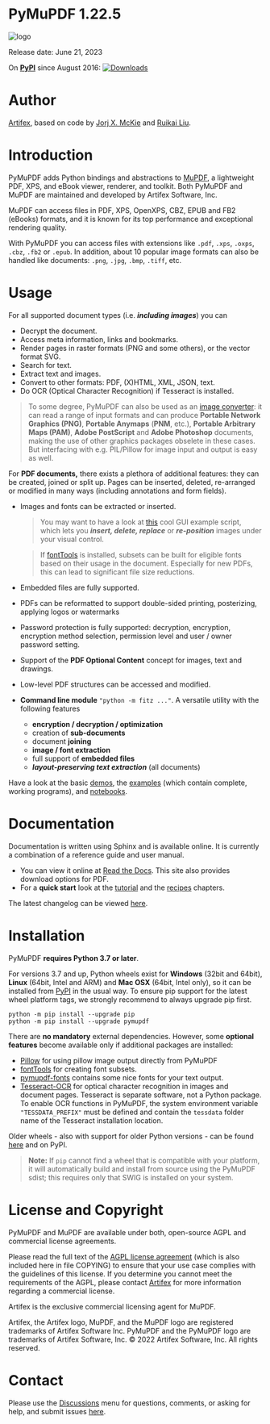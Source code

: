# PyMuPDF 1.22.5

![logo](https://artifex.com/images/logos/py-mupdf-github-icon.png)


Release date: June 21, 2023

On **[PyPI](https://pypi.org/project/PyMuPDF)** since August 2016: [![Downloads](https://static.pepy.tech/personalized-badge/pymupdf?period=total&units=international_system&left_color=black&right_color=orange&left_text=Downloads)](https://pepy.tech/project/pymupdf)

# Author
[Artifex](mailto:support@artifex.com), based on code by [Jorj X. McKie](mailto:jorj.x.mckie@outlook.de) and [Ruikai Liu](mailto:lrk700@gmail.com).

# Introduction

PyMuPDF adds Python bindings and abstractions to [MuPDF](https://mupdf.com/), a lightweight PDF, XPS, and eBook viewer, renderer, and toolkit. Both PyMuPDF and MuPDF are maintained and developed by Artifex Software, Inc.

MuPDF can access files in PDF, XPS, OpenXPS, CBZ, EPUB and FB2 (eBooks) formats, and it is known for its top performance and exceptional rendering quality.

With PyMuPDF you can access files with extensions like `.pdf`, `.xps`, `.oxps`, `.cbz`, `.fb2` or `.epub`. In addition, about 10 popular image formats can also be handled like documents: `.png`, `.jpg`, `.bmp`, `.tiff`, etc.

# Usage
For all supported document types (i.e. **_including images_**) you can
* Decrypt the document.
* Access meta information, links and bookmarks.
* Render pages in raster formats (PNG and some others), or the vector format SVG.
* Search for text.
* Extract text and images.
* Convert to other formats: PDF, (X)HTML, XML, JSON, text.
* Do OCR (Optical Character Recognition) if Tesseract is installed.

> To some degree, PyMuPDF can also be used as an [image converter](https://github.com/pymupdf/PyMuPDF/wiki/How-to-Convert-Images): it can read a range of input formats and can produce **Portable Network Graphics (PNG)**, **Portable Anymaps** (**PNM**, etc.), **Portable Arbitrary Maps (PAM)**, **Adobe PostScript** and **Adobe Photoshop** documents, making the use of other graphics packages obselete in these cases. But interfacing with e.g. PIL/Pillow for image input and output is easy as well.

For **PDF documents,** there exists a plethora of additional features: they can be created, joined or split up. Pages can be inserted, deleted, re-arranged or modified in many ways (including annotations and form fields).

* Images and fonts can be extracted or inserted.
    > You may want to have a look at [this](https://github.com/pymupdf/PyMuPDF-Utilities/blob/master/examples/edit-images/edit.py) cool GUI example script, which lets you **_insert, delete, replace_** or **_re-position_** images under your visual control.

    > If [fontTools](https://pypi.org/project/fonttools/) is installed, subsets can be built for eligible fonts based on their usage in the document. Especially for new PDFs, this can lead to significant file size reductions.
* Embedded files are fully supported.
* PDFs can be reformatted to support double-sided printing, posterizing, applying logos or watermarks
* Password protection is fully supported: decryption, encryption, encryption method selection, permission level and user / owner password setting.
* Support of the **PDF Optional Content** concept for images, text and drawings.
* Low-level PDF structures can be accessed and modified.
* **Command line module** ``"python -m fitz ..."``. A versatile utility with the following features

    - **encryption / decryption / optimization**
    - creation of **sub-documents**
    - document **joining**
    - **image / font extraction**
    - full support of **embedded files**
    - **_layout-preserving text extraction_** (all documents)


Have a look at the basic [demos](https://github.com/pymupdf/PyMuPDF-Utilities/tree/master/demo), the [examples](https://github.com/pymupdf/PyMuPDF-Utilities/tree/master/examples) (which contain complete, working programs), and [notebooks](https://github.com/pymupdf/PyMuPDF-Utilities/tree/master/jupyter-notebooks).


# Documentation

Documentation is written using Sphinx and is available online. It is currently a combination of a reference guide and user manual.

* You can view it online at [Read the Docs](https://pymupdf.readthedocs.io). This site also provides download options for PDF.
* For a **quick start** look at the [tutorial](https://pymupdf.readthedocs.io/en/latest/tutorial.html) and the [recipes](https://pymupdf.readthedocs.io/en/latest/faq.html) chapters.

The latest changelog can be viewed [here](https://pymupdf.readthedocs.io/en/latest/changes.html).


# Installation

PyMuPDF **requires Python 3.7 or later**.

For versions 3.7 and up, Python wheels exist for **Windows** (32bit and 64bit), **Linux** (64bit, Intel and ARM) and **Mac OSX** (64bit, Intel only), so it can be installed from [PyPI](https://pypi.org/search/?q=pymupdf) in the usual way. To ensure pip support for the latest wheel platform tags, we strongly recommend to always upgrade pip first.

    python -m pip install --upgrade pip
    python -m pip install --upgrade pymupdf

There are **no mandatory** external dependencies. However, some **optional features** become available only if additional packages are installed:

* [Pillow](https://pypi.org/project/Pillow/) for using pillow image output directly from PyMuPDF
* [fontTools](https://pypi.org/project/fonttools/) for creating font subsets.
* [pymupdf-fonts](https://pypi.org/project/pymupdf-fonts/) contains some nice fonts for your text output.
* [Tesseract-OCR](https://github.com/tesseract-ocr/tesseract) for optical character recognition in images and document pages. Tesseract is separate software, not a Python package. To enable OCR functions in PyMuPDF, the system environment variable `"TESSDATA_PREFIX"` must be defined and contain the `tessdata` folder name of the Tesseract installation location.


Older wheels - also with support for older Python versions - can be found [here](https://github.com/pymupdf/PyMuPDF-Optional-Material/tree/master/wheels-upto-Py3.5) and on PyPI.

> **Note:** If `pip` cannot find a wheel that is compatible with your platform, it will automatically build and install from source using the PyMuPDF sdist; this requires only that SWIG is installed on your system.

# License and Copyright

PyMuPDF and MuPDF are available under both, open-source AGPL and commercial license agreements.

Please read the full text of the [AGPL license agreement](https://www.gnu.org/licenses/agpl-3.0.html) (which is also included here in file COPYING) to ensure that your use case complies with the guidelines of this license. If you determine you cannot meet the requirements of the AGPL, please contact [Artifex](https://artifex.com/contact/) for more information regarding a commercial license.

Artifex is the exclusive commercial licensing agent for MuPDF.

Artifex, the Artifex logo, MuPDF, and the MuPDF logo are registered trademarks of Artifex Software Inc. PyMuPDF and the PyMuPDF logo are trademarks of Artifex Software, Inc. &copy; 2022 Artifex Software, Inc. All rights reserved.

# Contact
Please use the [Discussions](https://github.com/pymupdf/PyMuPDF/discussions) menu for questions, comments, or asking for help, and submit issues [here](https://github.com/pymupdf/PyMuPDF/issues).
